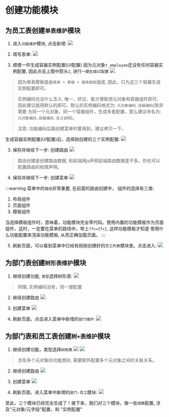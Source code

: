 # 创建功能模块
## 为员工表创建`单表维护`模块
1. 进入`功能维护`模块, 点击新增:
![](/demo/img_3.png)

2. 填写表单:
![](/demo/img_4.png)

3. 顺便一件生成容器实例配置(UI配置)
因为元对象`t_employee`还没有任何容器实例配置, 因此点击上图中箭头`2`, 进行`一键生成UI配置`
![](/demo/img_5.png)
> 因为单表模板是由`表单 + 表格 + 搜索面板`组成, 因此，只为这三个容器生成实例配置即可。
> 
> 实例编码也没什么含义, 唯一、好记、能方便联想元对象和容器组件即可，因此建议就用默认的即可。默认的实例编码格式为: `元对象编码.容器编码`(除非需要
> 为同一个元对象、同一个容器组件，生成多套配置，那么建议命名为: `元对象编码.容器编码.含义说明`)。
> 
> 注意: 功能编码后面创建菜单时要用到，建议拷贝一下。

生成容器实例配置(UI配置)后，选择刚创建的三个实例配置:
![](/demo/img_6.png)

3. 保存并继续下一步: 创建路由
![](/demo/img_7.png)
> 路由创建是创建路由数据, 和前端用js声明前端路由数据差不多。你也可以配置路由的权限声明。

4. 保存并继续下一步: 创建菜单
![](/demo/img_8.png)
   
:::warning
菜单中的`路径`非常重要, 在前面的路由创建中， 组件的选择有三类:
1. 布局组件
2. 页面组件
3. 模板组件

当选择模板组件时，意味着，功能模块完全零代码。使用内置的功能模板作为页面组件，这时，一定要在菜单的路径中，带上`?fc={fc}`, 这样功能模板才知道
使用什么功能配置来渲染功能模板, 从而正确加载页面。
:::

5. 刷新页面，可以看到菜单中已经有刚刚创建好的`员工列表`模块里。点击进入:
![](/demo/img_9.png)

## 为部门表创建`树形表维护`模块
1. 继续创建功能, `类型`选择树形表:
![](/demo/img_10.png)
   
> 同理, 实例编码没有，则一键配置
   
2. 继续创建路由
![](/demo/img_11.png)
   
3. 创建菜单
![](/demo/img_12.png)
   
4. 刷新页面，点击进入菜单中新增的`部门维护`: 
![](/demo/img_13.png)

## 为部门表和员工表创建`树+表维护`模块
1. 继续创建功能，类型选择`树和表`
![](/demo/img_14.png)
![](/demo/img_15.png)
> 涉及多个元对象的功能类别, 需要额外配置多个元对象之间的关联关系。

2. 继续创建路由
![](/demo/img_16.png)
   
3. 创建菜单
![](/demo/img_17.png)
   
4. 刷新页面，进入菜单中新增的`部门-员工`模块: 
![](/demo/img_18.png)

至此，三个模块已经完全生成了！接下来，我们对三个模块，做一些`调教`配置, 涉及"元对象/元字段"配置，和 "实例配置"
